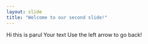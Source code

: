 ```yaml
---
layout: slide
title: "Welcome to our second slide!"
---
```

Hi this is parul
Your text
Use the left arrow to go back!
